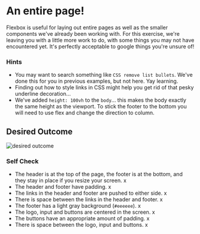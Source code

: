 # An entire page!

Flexbox is useful for laying out entire pages as well as the smaller components we've already been working with. For this exercise, we're leaving you with a little more work to do, with some things you may not have encountered yet. It's perfectly acceptable to google things you're unsure of!

### Hints

- You may want to search something like `CSS remove list bullets`. We've done this for you in previous examples, but not here. Yay learning.
- Finding out how to style links in CSS might help you get rid of that pesky underline decoration...
- We've added `height: 100vh` to the `body`... this makes the body exactly the same height as the viewport. To stick the footer to the bottom you will need to use flex and change the direction to column.

## Desired Outcome

![desired outcome](./desired-outcome.png)

### Self Check

- The header is at the top of the page, the footer is at the bottom, and they stay in place if you resize your screen. x
- The header and footer have padding. x
- The links in the header and footer are pushed to either side. x
- There is space between the links in the header and footer. x
- The footer has a light gray background (`#eeeeee`). x
- The logo, input and buttons are centered in the screen. x
- The buttons have an appropriate amount of padding. x
- There is space between the logo, input and buttons. x

